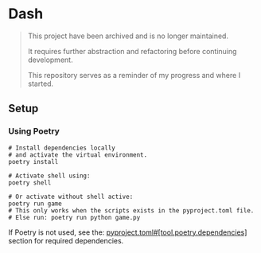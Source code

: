 # Dash

> This project have been archived and is no longer maintained.
>
> It requires further abstraction and refactoring before continuing development.
>
> This repository serves as a reminder of my progress and where I started.

## Setup

### Using Poetry

```shell
# Install dependencies locally
# and activate the virtual environment.
poetry install
```

```shell
# Activate shell using:
poetry shell
```

```shell
# Or activate without shell active:
poetry run game
# This only works when the scripts exists in the pyproject.toml file.
# Else run: poetry run python game.py
```

If Poetry is not used, see the:
[pyproject.toml#[tool.poetry.dependencies]](./pyproject.toml#[tool.poetry.dependencies])
section for required dependencies.
